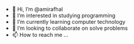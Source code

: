 - 👋 Hi, I’m @amirafhal
- 👀 I’m interested in studying  programming
- 🌱 I’m currently learning computer technology
- 💞️ I’m looking to collaborate on solve problems
- 📫 How to reach me ...

<!---
amirafhal/amirafhal is a ✨ special ✨ repository because its `README.md` (this file) appears on your GitHub profile.
You can click the Preview link to take a look at your changes.
--->

